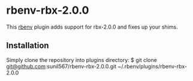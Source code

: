 # rbenv-rbx-2.0.0

This [rbenv](https://github.com/sstephenson/rbenv) plugin adds support for rbx-2.0.0 and fixes
up your shims.

## Installation

Simply clone the repository into plugins directory:
    $ git clone git@github.com:sunil567/rbenv-rbx-2.0.0.git ~/.rbenv/plugins/rbenv-rbx-2.0.0
